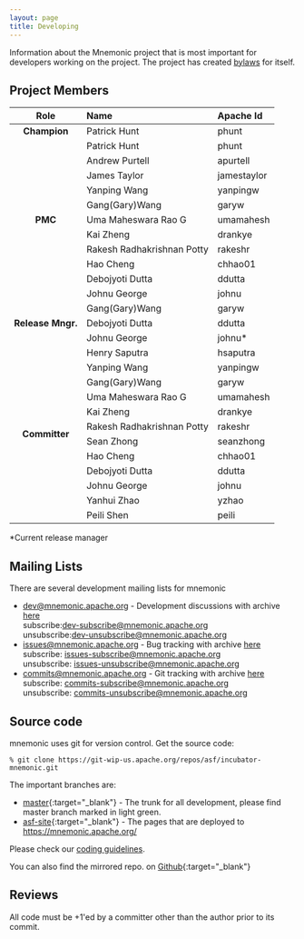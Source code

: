 ```yaml
---
layout: page
title: Developing
---
```


Information about the Mnemonic project that is most important for
developers working on the project. The project has created
[bylaws](bylaws) for itself.

## Project Members


<table>
  <thead>
    <tr>
    <th style="text-align: center">Role</th>
      <th style="text-align: left">Name</th>
      <th style="text-align: left">Apache Id</th>
    </tr>
  </thead>
  <tbody>
    <tr>
      <td rowspan="1" style="text-align: center; font-weight:700">Champion</td>
      <td style="text-align: left">Patrick Hunt</td>
      <td style="text-align: left">phunt</td>
    </tr>
    <tr>
      <td rowspan="11" style="text-align: center; font-weight:700">PMC</td>
      <td style="text-align: left">Patrick Hunt</td>
      <td style="text-align: left">phunt</td>
    </tr>
    <tr>
      <td style="text-align: left">Andrew Purtell</td>
      <td style="text-align: left">apurtell</td>
    </tr>
    <tr>
      <td style="text-align: left">James Taylor</td>
      <td style="text-align: left">jamestaylor</td>
    </tr>
    <tr>
      <td style="text-align: left">Yanping Wang</td>
      <td style="text-align: left">yanpingw</td>
    </tr>
    <tr>
      <td style="text-align: left">Gang(Gary)Wang</td>
      <td style="text-align: left">garyw</td>
    </tr>
    <tr>
      <td style="text-align: left">Uma Maheswara Rao G</td>
      <td style="text-align: left">umamahesh</td>
    </tr>
    <tr>
      <td style="text-align: left">Kai Zheng</td>
      <td style="text-align: left">drankye</td>
    </tr>
    <tr>
      <td style="text-align: left">Rakesh Radhakrishnan Potty</td>
      <td style="text-align: left">rakeshr</td>
    </tr>
    <tr>
      <td style="text-align: left">Hao Cheng</td>
      <td style="text-align: left">chhao01</td>
    </tr>
    <tr>
      <td style="text-align: left">Debojyoti Dutta</td>
      <td style="text-align: left">ddutta</td>
    </tr>
    <tr>
      <td style="text-align: left">Johnu George</td>
      <td style="text-align: left">johnu</td>
    </tr>
    <tr>
      <td rowspan="3" style="text-align: center; font-weight:700">Release Mngr.</td>
      <td style="text-align: left">Gang(Gary)Wang</td>
      <td style="text-align: left">garyw</td>
    </tr>
    <tr>
      <td style="text-align: left">Debojyoti Dutta</td>
      <td style="text-align: left">ddutta</td>
    </tr>
    <tr>
      <td style="text-align: left">Johnu George</td>
      <td style="text-align: left">johnu*</td>
    </tr>
    <tr>
      <td rowspan="12" style="text-align: center; font-weight:700">Committer</td>
      <td style="text-align: left">Henry Saputra</td>
      <td style="text-align: left">hsaputra</td>
    </tr>
    <tr>
      <td style="text-align: left">Yanping Wang</td>
      <td style="text-align: left">yanpingw</td>
    </tr>
    <tr>
      <td style="text-align: left">Gang(Gary)Wang</td>
      <td style="text-align: left">garyw</td>
    </tr>
    <tr>
      <td style="text-align: left">Uma Maheswara Rao G</td>
      <td style="text-align: left">umamahesh</td>
    </tr>
    <tr>
      <td style="text-align: left">Kai Zheng</td>
      <td style="text-align: left">drankye</td>
    </tr>
    <tr>
      <td style="text-align: left">Rakesh Radhakrishnan Potty</td>
      <td style="text-align: left">rakeshr</td>
    </tr>
    <tr>
      <td style="text-align: left">Sean Zhong</td>
      <td style="text-align: left">seanzhong</td>
    </tr>
    <tr>
      <td style="text-align: left">Hao Cheng</td>
      <td style="text-align: left">chhao01</td>
    </tr>
    <tr>
      <td style="text-align: left">Debojyoti Dutta</td>
      <td style="text-align: left">ddutta</td>
    </tr>
    <tr>
      <td style="text-align: left">Johnu George</td>
      <td style="text-align: left">johnu</td>
    </tr>
    <tr>
      <td style="text-align: left">Yanhui Zhao</td>
      <td style="text-align: left">yzhao</td>
    </tr>
    <tr>
      <td style="text-align: left">Peili Shen</td>
      <td style="text-align: left">peili</td>
    </tr>
  </tbody>
</table>

*Current release manager


## Mailing Lists

There are several development mailing lists for mnemonic

* [dev@mnemonic.apache.org](mailto:dev@mnemonic.apache.org) - Development discussions
  with archive [here](https://mail-archives.apache.org/mod_mbox/mnemonic-dev/)<br/>
  subscribe:[dev-subscribe@mnemonic.apache.org](mailto:dev-subscribe@mnemonic.apache.org)<br/>
  unsubscribe:[dev-unsubscribe@mnemonic.apache.org](mailto:dev-unsubscribe@mnemonic.apache.org)
* [issues@mnemonic.apache.org](mailto:issues@mnemonic.apache.org) - Bug tracking
  with archive [here](https://mail-archives.apache.org/mod_mbox/mnemonic-issues/)<br/>
  subscribe: [issues-subscribe@mnemonic.apache.org](mailto:issues-subscribe@mnemonic.apache.org)<br/>
  unsubscribe: [issues-unsubscribe@mnemonic.apache.org](mailto:issues-unsubscribe@mnemonic.apache.org)<br/>
* [commits@mnemonic.apache.org](mailto:commits@mnemonic.apache.org) - Git tracking
  with archive [here](https://mail-archives.apache.org/mod_mbox/mnemonic-commits/)<br/>
  subscribe: [commits-subscribe@mnemonic.apache.org](mailto:commits@mnemonic.apache.org)<br/>
  unsubscribe: [commits-unsubscribe@mnemonic.apache.org](mailto:commits@mnemonic.apache.org)<br/>



## Source code

mnemonic uses git for version control. Get the source code:

`% git clone https://git-wip-us.apache.org/repos/asf/incubator-mnemonic.git`

The important branches are:

* [master](https://git-wip-us.apache.org/repos/asf/incubator-mnemonic.git){:target="_blank"} -
  The trunk for all development, please find master branch marked in light green.
* [asf-site](https://git-wip-us.apache.org/repos/asf/incubator-mnemonic-site.git){:target="_blank"} -
  The pages that are deployed to https://mnemonic.apache.org/

Please check our [coding guidelines](coding).

You can also find the mirrored repo. on [Github](https://github.com/apache/incubator-mnemonic.git){:target="_blank"}

## Reviews

All code must be +1'ed by a committer other than the author prior to its
commit.

